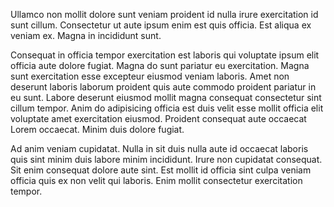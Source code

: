 Ullamco non mollit dolore sunt veniam proident id nulla irure exercitation id sunt cillum. Consectetur ut aute ipsum enim est quis officia. Est aliqua ex veniam ex. Magna in incididunt sunt.

Consequat in officia tempor exercitation est laboris qui voluptate ipsum elit officia aute dolore fugiat. Magna do sunt pariatur eu exercitation. Magna sunt exercitation esse excepteur eiusmod veniam laboris. Amet non deserunt laboris laborum proident quis aute commodo proident pariatur in eu sunt. Labore deserunt eiusmod mollit magna consequat consectetur sint cillum tempor. Anim do adipisicing officia est duis velit esse mollit officia elit voluptate amet exercitation eiusmod. Proident consequat aute occaecat Lorem occaecat. Minim duis dolore fugiat.

Ad anim veniam cupidatat. Nulla in sit duis nulla aute id occaecat laboris quis sint minim duis labore minim incididunt. Irure non cupidatat consequat. Sit enim consequat dolore aute sint. Est mollit id officia sint culpa veniam officia quis ex non velit qui laboris. Enim mollit consectetur exercitation tempor.
